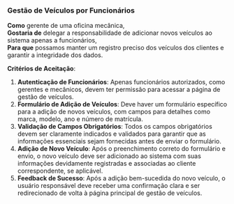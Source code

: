 ### Gestão de Veículos por Funcionários

**Como** gerente de uma oficina mecânica,  
**Gostaria de** delegar a responsabilidade de adicionar novos veículos ao sistema apenas a funcionários,  
**Para que** possamos manter um registro preciso dos veículos dos clientes e garantir a integridade dos dados.

**Critérios de Aceitação**:
1. **Autenticação de Funcionários**: Apenas funcionários autorizados, como gerentes e mecânicos, devem ter permissão para acessar a página de gestão de veículos.
2. **Formulário de Adição de Veículos**: Deve haver um formulário específico para a adição de novos veículos, com campos para detalhes como marca, modelo, ano e número de matrícula.
3. **Validação de Campos Obrigatórios**: Todos os campos obrigatórios devem ser claramente indicados e validados para garantir que as informações essenciais sejam fornecidas antes de enviar o formulário.
4. **Adição de Novo Veículo**: Após o preenchimento correto do formulário e envio, o novo veículo deve ser adicionado ao sistema com suas informações devidamente registradas e associadas ao cliente correspondente, se aplicável.
5. **Feedback de Sucesso**: Após a adição bem-sucedida do novo veículo, o usuário responsável deve receber uma confirmação clara e ser redirecionado de volta à página principal de gestão de veículos.
